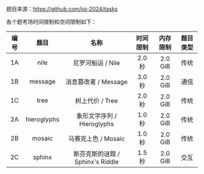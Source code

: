 题目来源：https://github.com/ioi-2024/tasks

各个题考场时间限制和空间限制如下：

| 编号 | 题目 | 名称 | 时间限制 | 内存限制 | 题目类型 |
| :--: | :--: | :--: | :--: | :--: | :--: |
| 1A | nile | 尼罗河船运 / Nile | 2.0 秒 | 2.0 GiB | 传统 |
| 1B | message | 消息篡改者 / Message | 3.0 秒 | 2.0 GiB | 通信 |
| 1C | tree | 树上代价 / Tree | 2.0 秒 | 2.0 GiB | 传统 |
| 2A | hieroglyphs | 象形⽂字序列 / Hieroglyphs | 1.0 秒 | 2.0 GiB | 传统 |
| 2B | mosaic | ⻢赛克上⾊ / Mosaic | 1.0 秒 | 2.0 GiB | 传统 |
| 2C | sphinx | 斯芬克斯的谜题 / Sphinx's Riddle | 1.5 秒 | 2.0 GiB | 交互 |
